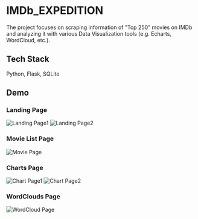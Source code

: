 # IMDb_EXPEDITION
The project focuses on scraping information of "Top 250" movies on IMDb and analyzing it with various Data Visualization tools (e.g. Echarts, WordCloud, etc.).  

## Tech Stack
Python, Flask, SQLite

## Demo
### Landing Page
![Landing Page1](https://github.com/Rebecca-Chou/IMDb_EXPEDITION/blob/main/static/assets/img/Sample/Home1.PNG)
![Landing Page2](https://github.com/Rebecca-Chou/IMDb_EXPEDITION/blob/main/static/assets/img/Sample/Home2.PNG)  

### Movie List Page
![Movie Page](https://github.com/Rebecca-Chou/IMDb_EXPEDITION/blob/main/static/assets/img/Sample/movie.PNG)  

### Charts Page
![Chart Page1](https://github.com/Rebecca-Chou/IMDb_EXPEDITION/blob/main/static/assets/img/Sample/analysis.PNG)
![Chart Page2](https://github.com/Rebecca-Chou/IMDb_EXPEDITION/blob/main/static/assets/img/Sample/analysis2.PNG)  

### WordClouds Page
![WordCloud Page](https://github.com/Rebecca-Chou/IMDb_EXPEDITION/blob/main/static/assets/img/Sample/word.PNG)  
